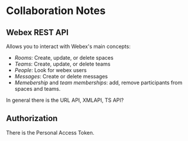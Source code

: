 # Collaboration Notes
## Webex REST API
Allows you to interact with Webex's main concepts:
- *Rooms*: Create, update, or delete spaces
- *Teams*: Create, update, or delete teams
- *People*: Look for webex users
- *Messages*: Create or delete messages
- *Memebership* and *team memberships*: add, remove participants from spaces and teams.

In general there is the URL API, XMLAPI, TS API?

## Authorization
There is the Personal Access Token.



















